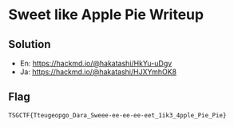 # Sweet like Apple Pie Writeup

## Solution

* En: https://hackmd.io/@hakatashi/HkYu-uDgv
* Ja: https://hackmd.io/@hakatashi/HJXYmhOK8

## Flag

`TSGCTF{Tteugeopgo_Dara_Sweee-ee-ee-ee-eet_1ik3_4pple_Pie_Pie}`
